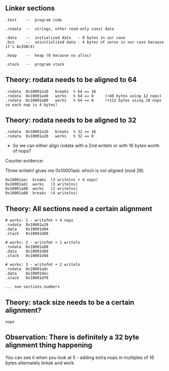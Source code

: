## Linker sections

    .text    --  program code

    .rodata  --  strings, other read-only const data

    .data    --  initialized data   - 0 bytes in our case
    .bss     --  uninitialized data - 4 bytes of zeros in our case because it's ALIGN(4)

    .heap    --  heap (0 because no alloc)

    .stack   --  program stack


## Theory: rodata needs to be aligned to 64

    .rodata  0x10001a10   breaks  % 64 == 16
    .rodata  0x10001a40   works   % 64 == 0     (+48 bytes using 12 nops)
    .rodata  0x10001a80   works   % 64 == 0     (+112 bytes using 28 nops so each nop is 4 bytes)


## Theory: rodata needs to be aligned to 32

    .rodata  0x10001a10   breaks  % 32 == 16
    .rodata  0x10001a20   works   % 32 == 0


* So we can either align rodata with a 2nd writeln or with 16 bytes worth of nops?

Counter evidence:

Three writeln! gives me 0x10001adc which is not aligned (mod 28)

    0x10001aec  breaks  (3 writelns + 4 nops)
    0x10001adc  works   (3 writelns)
    0x10001a80  works   (2 writelns)
    0x10001a80  breaks  (4 writelns)


## Theory: All sections need a certain alignment

    # works: 1 - writefmt + 4 nops
    .rodata  0x10001a20
    .data    0x10001d04
    .stack   0x10001d08

    # works: 2 - writefmt + 1 writeln
    .rodata  0x10001a80
    .data    0x10001d80
    .stack   0x10001d84

    # works: 3 - writefmt + 2 writeln
    .rodata  0x10001adc
    .data    0x10001dec
    .stack   0x10001df0

    ... see sections.numbers

## Theory: stack size needs to be a certain alignment?

    nope


## Observation: There is definitely a 32 byte alignment thing happening

You can see it when you look at 5 - adding extra nops in multiples of
16 bytes alternately break and work.
